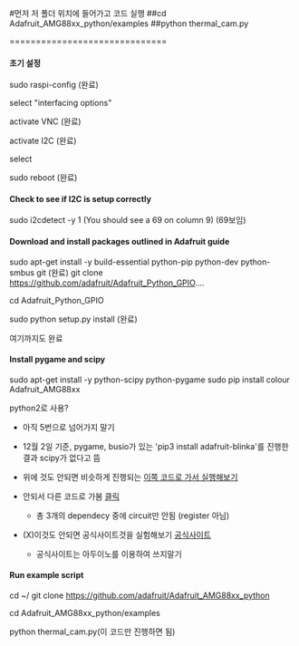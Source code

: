 #먼저 저 폴더 위치에 들어가고 코드 실행
##cd Adafruit_AMG88xx_python/examples
##python thermal_cam.py


==============================

#### 초기 설정

sudo raspi-config (완료)

select "interfacing options"

activate VNC (완료)

activate I2C (완료)

select <FINISH>

sudo reboot (완료)

#### Check to see if I2C is setup correctly

sudo i2cdetect -y 1 (You should see a 69 on column 9) (69보임)

#### Download and install packages outlined in Adafruit guide

sudo apt-get install -y build-essential python-pip python-dev python-smbus git (완료)
git clone https://github.com/adafruit/Adafruit_Python_GPIO....

cd Adafruit_Python_GPIO

sudo python setup.py install (완료)

여기까지도 완료

#### Install pygame and scipy

sudo apt-get install -y python-scipy python-pygame 
sudo pip install colour Adafruit_AMG88xx

python2로 사용?

- 아직 5번으로 넘어가지 말기
- 12월 2일 기준, pygame, busio가 있는 'pip3 install adafruit-blinka'를 진행한 결과 scipy가 없다고 뜸
- 위에 것도 안되면 비슷하게 진행되는 [이쪽 코드로 가서 실행해보기](https://learn.adafruit.com/adafruit-amg8833-8x8-thermal-camera-sensor/raspberry-pi-thermal-camera)

- 안되서 다른 코드로 가봄 [클릭](https://github.com/adafruit/Adafruit_CircuitPython_AMG88xx)
	- 총 3개의 dependecy 중에 circuit만 안됨 (register 아님)

- (X)이것도 안되면 공식사이트것을 실험해보기 [공식사이트](https://learn.sparkfun.com/tutorials/qwiic-grid-eye-infrared-array-amg88xx-hookup-guide/all)
	- 공식사이트는 아두이노를 이용하여 쓰지말기

#### Run example script

cd ~/
git clone https://github.com/adafruit/Adafruit_AMG88xx_python

cd Adafruit_AMG88xx_python/examples

python thermal_cam.py(이 코드만 진행하면 됨)

